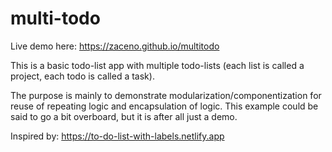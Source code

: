 # multi-todo

Live demo here: https://zaceno.github.io/multitodo

This is a basic todo-list app with multiple todo-lists (each list is called a project, each todo is called a task).

The purpose is mainly to demonstrate modularization/componentization for reuse of repeating logic and encapsulation of logic. This example could be said to go a bit overboard, but it is after all just a demo.

Inspired by: https://to-do-list-with-labels.netlify.app
